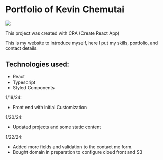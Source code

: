 # Portfolio of Kevin Chemutai

<img src ="./src/assets/home" />
 
This project was created with CRA (Create React App)

This is my website to introduce myself, here I put my skills, portfolio, and contact details.

## Technologies used:

- React
- Typescript
- Styled Components

1/18/24:

- Front end with initial Customization

1/20/24:

- Updated projects and some static content

1/22/24:

- Added more fields and validation to the contact me form.
- Bought domain in preparation to configure cloud front and S3
